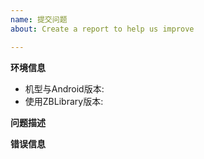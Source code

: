 ```yaml
---
name: 提交问题
about: Create a report to help us improve

---
```


**环境信息**

 - 机型与Android版本:  <!-- 小米4 6.0.1 -->
 - 使用ZBLibrary版本:  <!-- 18.3 -->

**问题描述**

<!-- 可以输入具体的步骤，代码信息，或者截图，能帮助我们更快的解决您的问题 -->

**错误信息**

<!-- 运行日志面板错误信息，错误截图，或者【帮助>切换开发者工具】日志，以及【帮助>查看运行日志】log.log 文件 -->